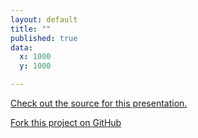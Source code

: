 ```yaml
---
layout: default
title: ""
published: true
data:
  x: 1000
  y: 1000

---
```


[Check out the source for this presentation.](https://github.com/bmcmurray/hekyll/tree/gh-pages)

[Fork this project on GitHub](https://github.com/bmcmurray/hekyll)
